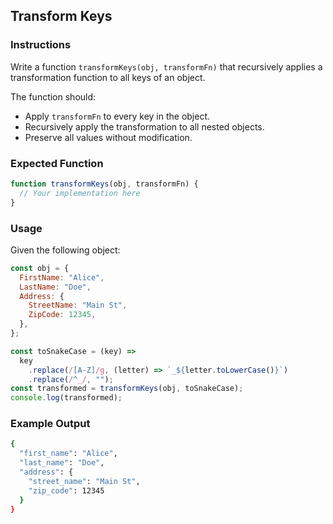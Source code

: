 ## Transform Keys

### Instructions

Write a function `transformKeys(obj, transformFn)` that recursively applies a transformation function to all keys of an object.

The function should:

- Apply `transformFn` to every key in the object.
- Recursively apply the transformation to all nested objects.
- Preserve all values without modification.

### Expected Function

```js
function transformKeys(obj, transformFn) {
  // Your implementation here
}
```

### Usage

Given the following object:

```js
const obj = {
  FirstName: "Alice",
  LastName: "Doe",
  Address: {
    StreetName: "Main St",
    ZipCode: 12345,
  },
};

const toSnakeCase = (key) =>
  key
    .replace(/[A-Z]/g, (letter) => `_${letter.toLowerCase()}`)
    .replace(/^_/, "");
const transformed = transformKeys(obj, toSnakeCase);
console.log(transformed);
```

### Example Output

```sh
{
  "first_name": "Alice",
  "last_name": "Doe",
  "address": {
    "street_name": "Main St",
    "zip_code": 12345
  }
}
```